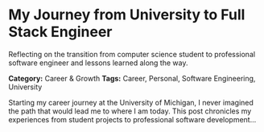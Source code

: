 # My Journey from University to Full Stack Engineer

Reflecting on the transition from computer science student to professional software engineer and lessons learned along the way.

**Category:** Career & Growth
**Tags:** Career, Personal, Software Engineering, University

Starting my career journey at the University of Michigan, I never imagined the path that would lead me to where I am today. This post chronicles my experiences from student projects to professional software development...
